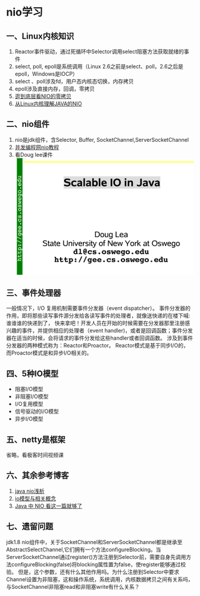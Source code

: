 # nio学习

## 一、Linux内核知识 
1. Reactor事件驱动，通过死循环中Selector调用select阻塞方法获取就绪的事件
2. select, poll, epoll是系统调用（Linux 2.6之前是select、poll，2.6之后是epoll，Windows是IOCP）
3. select 、poll涉及fd，用户态内核态切换，内存拷贝
4. epoll涉及直接内存，回调，零拷贝
5. [逛到底层看NIO的零拷贝](https://zhuanlan.zhihu.com/p/357395234?utm_source=wechat_session&utm_medium=social&utm_oi=70160010444800)
6. [从Linux内核理解JAVA的NIO](https://juejin.cn/post/6850037270314303502)

## 二、nio组件
1. nio是jdk组件，含Selector, Buffer, SocketChannel,ServerSocketChannel
2. [并发编程网nio教程](http://ifeve.com/java-nio-all/)
3. 看Doug lee课件
![Doug Lee nio](../img/2021-11-18-nio/douglee.png)

## 三、事件处理器
一般情况下，I/O 复用机制需要事件分发器（event dispatcher）。 事件分发器的作用，即将那些读写事件源分发给各读写事件的处理者，就像送快递的在楼下喊: 谁谁谁的快递到了， 快来拿吧！开发人员在开始的时候需要在分发器那里注册感兴趣的事件，并提供相应的处理者（event handler)，或者是回调函数；事件分发器在适当的时候，会将请求的事件分发给这些handler或者回调函数。
涉及到事件分发器的两种模式称为：Reactor和Proactor。 Reactor模式是基于同步I/O的，而Proactor模式是和异步I/O相关的。

## 四、5种IO模型
- 阻塞I/O模型
- 非阻塞I/O模型
- I/O复用模型
- 信号驱动的I/O模型
- 异步I/O模型

## 五、netty是框架
省略，看极客时间视频课

## 六、其余参考博客
1. [java nio浅析](https://zhuanlan.zhihu.com/p/23488863?utm_source=wechat_session&utm_medium=social&utm_oi=70160010444800&utm_campaign=shareopn)
2. [io模型与相关概念](https://u.geekbang.org/lesson/195?article=353820)
3. [Java 中 NIO 看这一篇就够了](https://zhuanlan.zhihu.com/p/369062109?utm_source=wechat_session&utm_medium=social&utm_oi=70160010444800)


## 七、遗留问题
jdk1.8 nio组件中，关于SocketChannel和ServerSocketChannel都是继承至AbstractSelectChannel,它们拥有一个方法configureBlocking。当ServerSocketChannel通过register()方法注册到Selector前，需要自身先调用方法configureBlocking(false)将blocking属性置为false，使register能够通过校验。
但是，这个参数，还有什么其他作用吗。为什么注册到Selector中要求Channel设置为非阻塞，这和操作系统，系统调用，内核数据拷贝之间有关系吗，与SocketChannel非阻塞read和非阻塞write有什么关系？
